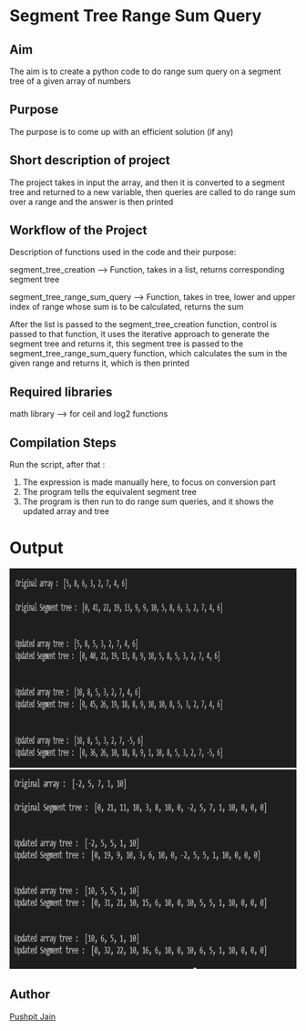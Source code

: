 # Segment Tree Range Sum Query


## Aim

The aim is to create a python code to do range sum query on a segment tree of a given array of numbers
## Purpose

The purpose is to come up with an efficient solution (if any)

## Short description of project

The project takes in input the array, 
and then it is converted to a segment tree and returned to a new variable,
then queries are called to do range sum over a range and the answer is then printed

## Workflow of the Project

Description of functions used in the code and their purpose:

segment_tree_creation --> Function, takes in a list, returns corresponding segment tree

segment_tree_range_sum_query --> Function, takes in tree, lower and upper index of range whose sum is to be calculated, returns the sum

After the list is passed to the segment_tree_creation function, control is passed to that function, it uses the iterative approach to generate the segment tree and returns it, 
this segment tree is passed to the segment_tree_range_sum_query function, which calculates the sum in the given range and returns it, which is then printed

## Required libraries

math library --> for ceil and log2 functions 

## Compilation Steps
Run the script, after that :

 1. The expression is made manually here, to focus on conversion part 
 2. The program tells the equivalent segment tree
 3. The program is then run to do range sum queries, and it shows the updated array and tree



# Output

<img width = 800 height = 350 src="../Segment Tree Update Query/Images/update_query_output1.PNG">
<img width = 800 height = 350 src="../Segment Tree Update Query/Images/update_query_output2.PNG">


## Author
[Pushpit Jain](https://github.com/pushpit-J19)
